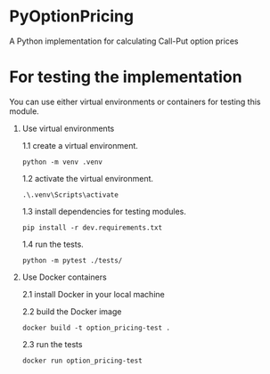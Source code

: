 # PyOptionPricing
A Python implementation for calculating Call-Put option prices

# For testing the implementation
You can use either virtual environments or containers for testing this module.

1. Use virtual environments
    
    1.1 create a virtual environment.
    ```
    python -m venv .venv
    ```
    1.2 activate the virtual environment.
    ```
    .\.venv\Scripts\activate
    ```
    1.3 install dependencies for testing modules.
    ```
    pip install -r dev.requirements.txt
    ```
    1.4 run the tests.
    ```
    python -m pytest ./tests/
    ```
2. Use Docker containers

    2.1 install Docker in your local machine

    2.2 build the Docker image
    ```
    docker build -t option_pricing-test .
    ```
    2.3 run the tests 
    ```
    docker run option_pricing-test
    ```
